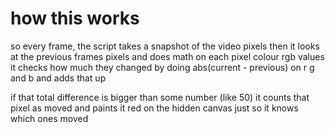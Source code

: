 # how this works

so every frame, the script takes a snapshot of the video pixels
then it looks at the previous frames pixels and does math on each pixel colour rgb values
it checks how much they changed by doing abs(current - previous) on r g and b and adds that up

if that total difference is bigger than some number (like 50) it counts that pixel as moved
and paints it red on the hidden canvas just so it knows which ones moved
